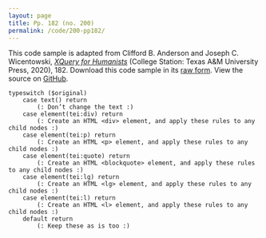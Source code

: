 ```yaml
---
layout: page
title: Pp. 182 (no. 200)
permalink: /code/200-pp182/
---
```


This code sample is adapted from Clifford B. Anderson and Joseph C. Wicentowski, 
[_XQuery for Humanists_](/) (College Station: Texas A&M University Press, 2020), 182. 
Download this code sample in its [raw form](/code/200-pp182/200-pp182.txt).
View the source on [GitHub](https://github.com/coding4humanists/xquery4humanists/blob/master/code/200-pp182/200-pp182.txt).

```text
typeswitch ($original)
    case text() return
        (: Don’t change the text :)
    case element(tei:div) return
        (: Create an HTML <div> element, and apply these rules to any child nodes :)
    case element(tei:p) return
        (: Create an HTML <p> element, and apply these rules to any child nodes :)
    case element(tei:quote) return
        (: Create an HTML <blockquote> element, and apply these rules to any child nodes :)
    case element(tei:lg) return
        (: Create an HTML <lg> element, and apply these rules to any child nodes :)
    case element(tei:l) return
        (: Create an HTML <l> element, and apply these rules to any child nodes :)
    default return
        (: Keep these as is too :)
```  
